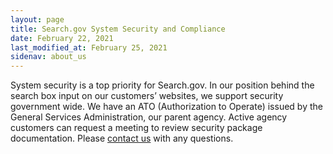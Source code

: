 ```yaml
---
layout: page
title: Search.gov System Security and Compliance
date: February 22, 2021
last_modified_at: February 25, 2021
sidenav: about_us
---
```


System security is a top priority for Search.gov. In our position behind the search box input on our customers’ websites, we support security government wide. We have an ATO (Authorization to Operate) issued by the General Services Administration, our parent agency. Active agency customers can request a meeting to review security package documentation. Please [contact us](mailto:search@support.digitalgov.gov) with any questions.